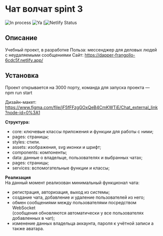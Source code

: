 # Чат волчат spint 3
![In process](https://img.shields.io/badge/status-production-brightgreen)
![Ya](https://img.shields.io/badge/yandex-practicum-yellow)
[![Netlify Status]()

## Описание
Учебный проект, в разработке
Польза: мессенджер для деловых людей с неудаляемыми сообщениями
Сайт: https://dapper-frangollo-6cdc5f.netlify.app/

## Установка
Проект открывается на 3000 порту, команда для запуска проекта — npm run start

Дизайн-макет:
https://www.figma.com/file/jF5fFFzgGOxQeB4CmKWTiE/Chat_external_link?node-id=0%3A1


**Структура:**

- core: ключевые классы приложения и функции для работы с ними;
- pages: страницы;
- styles: стили.
- assets: изображения, svg иконки и шрифт;
- components: компоненты;
- data: данные о владельце, пользователях и выбранных чатах;
- pages: страницы;
- services: вспомогательные функции и классы;

**Реализация**  
На данный момент реализован минимальный функционал чата:

- регистрация, авторизация, выход из системы;
- создание чата, добавление и удаление пользователей из него;
- обмен сообщениями между пользователями посредством WebSocket  
  (сообщения обновляются автоматически у все пользователях добавленных в чат);
- изменение данных владельца аккаунта, пароля к учётной записи а также аватара.
